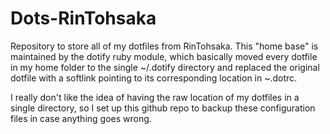 # Dots-RinTohsaka
Repository to store all of my dotfiles from RinTohsaka. This "home base" is
maintained by the dotify ruby module, which basically moved every dotfile in
my home folder to the single ~/.dotify directory and replaced the original
dotfile with a softlink pointing to its corresponding location in ~.dotrc.

I really don't like the idea of having the raw location of my dotfiles in a
single directory, so I set up this github repo to backup these configuration
files in case anything goes wrong.

